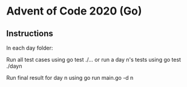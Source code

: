 # Advent of Code 2020 (Go)
## Instructions

In each day folder:

Run all test cases using go test ./... or run a day n's tests using go test ./dayn

Run final result for day n using go run main.go -d n